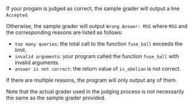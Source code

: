 If your progam is judged as correct, the sample grader will output a line `Accepted`.

Otherwise, the sample grader will output `Wrong Answer: MSG` where `MSG` and the corresponding reasons are listed as follows:

 - `too many queries`: the total call to the function `fuse_ball` exceeds the limit.
 - `invalid arguments`: your program called the function `fuse_ball` with invalid arguments.
 - `answer is not correct`: the return value of `is_abelian` is not correct. 

If there are multiple reasons, the program will only output any of them.

Note that the actual grader used in the judging process is not necessarily the same as the sample grader provided.
